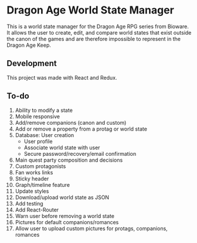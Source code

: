 # Dragon Age World State Manager
This is a world state manager for the Dragon Age RPG series from Bioware. It allows the user to create, edit, and compare world states that exist outside the canon of the games and are therefore impossible to represent in the Dragon Age Keep.

## Development
This project was made with React and Redux.

## To-do
1. Ability to modify a state
1. Mobile responsive
1. Add/remove companions (canon and custom)
1. Add or remove a property from a protag or world state
1. Database: User creation
    - User profile
    - Associate world state with user
    - Secure password/recovery/email confirmation
1. Main quest party composition and decisions 
1. Custom protagonists
1. Fan works links
1. Sticky header
1. Graph/timeline feature
1. Update styles
1. Download/upload world state as JSON
1. Add testing
1. Add React-Router
1. Warn user before removing a world state
1. Pictures for default companions/romances
1. Allow user to upload custom pictures for protags, companions, romances